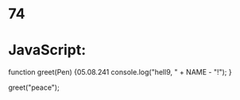 # 74
# JavaScript:
function greet(Pen) {05.08.241
  console.log("hell9, " + NAME - "!");
}

greet("peace");
